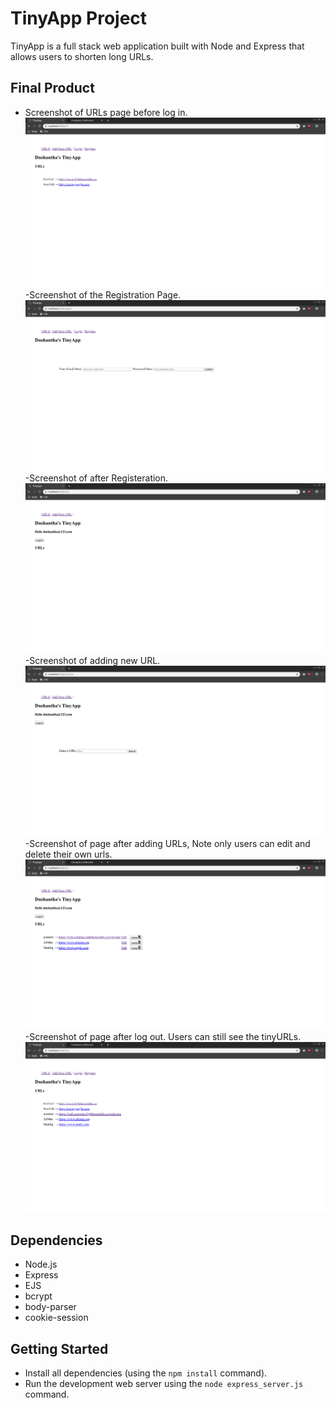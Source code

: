 # TinyApp Project

TinyApp is a full stack web application built with Node and Express that allows users to shorten long URLs.

## Final Product
- Screenshot of URLs page before log in.
!["Screenshot of URLs page before log in."](https://github.com/SanjayaE/TinyApp/blob/master/docs/before%20login.png?raw=true)
-Screenshot of the Registration Page.
!["Screenshot of the Registration Page."](https://github.com/SanjayaE/TinyApp/blob/master/docs/registration%20page.png?raw=true)
-Screenshot of after Registeration.
!["Screenshot of after Registeration."](https://github.com/SanjayaE/TinyApp/blob/master/docs/after%20registration.png?raw=true)
-Screenshot of adding new URL.
!["Screenshot of adding new URL."](https://github.com/SanjayaE/TinyApp/blob/master/docs/adding%20new%20url.png?raw=true)
-Screenshot of page after adding URLs, Note only users can edit and delete their own urls.
!["Screenshot of page after adding URLs, Note only users can edit and delete their own urls."](https://github.com/SanjayaE/TinyApp/blob/master/docs/after%20adding%20urls.png?raw=true)
-Screenshot of page after log out. Users can still see the tinyURLs.
!["Screenshot of page after log out. Users can still see the tinyURLs."](https://github.com/SanjayaE/TinyApp/blob/master/docs/after%20log%20out.png?raw=true)


## Dependencies

- Node.js
- Express
- EJS
- bcrypt
- body-parser
- cookie-session

## Getting Started

- Install all dependencies (using the `npm install` command).
- Run the development web server using the `node express_server.js` command.